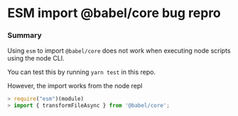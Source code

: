 # ESM import @babel/core bug repro

### Summary

Using `esm` to import `@babel/core` does not work when executing node scripts using the node CLI.

You can test this by running `yarn test` in this repo.

However, the import works from the node repl

```js
> require("esm")(module)
> import { transformFileAsync } from '@babel/core';
```